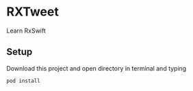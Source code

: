# RXTweet
Learn RxSwift

## Setup
Download this project and open directory in terminal and typing  
```
pod install
```
